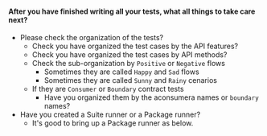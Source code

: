 #### After you have finished writing all your tests, what all things to take care next?
+ Please check the organization of the tests?
  + Check you have organized the test cases by the API features?
  + Check you have organized the test cases by API methods?
  + Check the sub-organization by `Positive` or `Negative` flows
     + Sometimes they are called `Happy` and `Sad` flows
     + Sometimes they are called `Sunny` and `Rainy` cenarios
  + If they are `Consumer` or `Boundary` contract tests
     + Have you organized them by the aconsumera names or `boundary` names?
+ Have you created a Suite runner or a Package runner?
  + It's good to bring up a Package runner as below.
